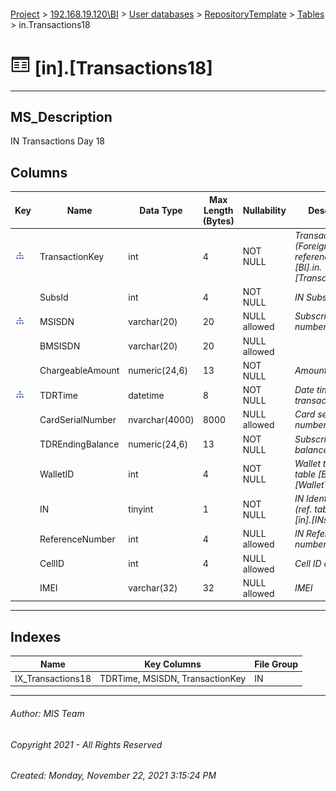 #### 

[Project](../../../../index.md) > [192.168.19.120\\BI](../../../index.md) > [User databases](../../index.md) > [RepositoryTemplate](../index.md) > [Tables](Tables.md) > in.Transactions18

# ![Tables](../../../../Images/Table32.png) [in].[Transactions18]

---

## <a name="#description"></a>MS_Description

IN Transactions Day 18

## <a name="#columns"></a>Columns

| Key | Name | Data Type | Max Length (Bytes) | Nullability | Description |
|---|---|---|---|---|---|
| [![Indexes IX_Transactions18](../../../../Images/Index.png)](#indexes) | TransactionKey | int | 4 | NOT NULL | _Transaction Key (Foreign Key reference to table [BI].in.[TransactionKeys]_ |
|  | SubsId | int | 4 | NOT NULL | _IN Subscriber ID_ |
| [![Indexes IX_Transactions18](../../../../Images/Index.png)](#indexes) | MSISDN | varchar(20) | 20 | NULL allowed | _Subscriber number_ |
|  | BMSISDN | varchar(20) | 20 | NULL allowed |  |
|  | ChargeableAmount | numeric(24,6) | 13 | NOT NULL | _Amount Charged_ |
| [![Indexes IX_Transactions18](../../../../Images/Index.png)](#indexes) | TDRTime | datetime | 8 | NOT NULL | _Date time of the transactions_ |
|  | CardSerialNumber | nvarchar(4000) | 8000 | NULL allowed | _Card serial number_ |
|  | TDREndingBalance | numeric(24,6) | 13 | NOT NULL | _Subscriber ending balance_ |
|  | WalletID | int | 4 | NOT NULL | _Wallet type ( ref. table [BI].[in].[WalletTypes] )_ |
|  | IN | tinyint | 1 | NOT NULL | _IN Identification (ref. table [BI].[in].[INs] )_ |
|  | ReferenceNumber | int | 4 | NULL allowed | _IN Reference number_ |
|  | CellID | int | 4 | NULL allowed | _Cell ID of the Call_ |
|  | IMEI | varchar(32) | 32 | NULL allowed | _IMEI_ |


---

## <a name="#indexes"></a>Indexes

| Name | Key Columns | File Group |
|---|---|---|
| IX_Transactions18 | TDRTime, MSISDN, TransactionKey | IN |


---

###### Author:  MIS Team

###### Copyright 2021 - All Rights Reserved

###### Created: Monday, November 22, 2021 3:15:24 PM

